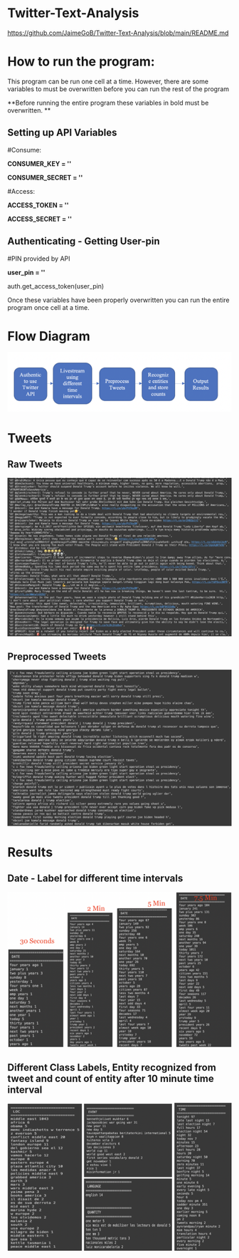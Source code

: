 # Twitter-Text-Analysis

https://github.com/JaimeGoB/Twitter-Text-Analysis/blob/main/README.md

# How to run the program:

This program can be run one cell at a time. However, there are some variables to must be overwritten before you can run the rest of the program

**Before running the entire program these variables in bold must be overwritten. **


## Setting up API Variables

#Consume:

**CONSUMER_KEY    = ''**

**CONSUMER_SECRET = ''**

#Access:

**ACCESS_TOKEN  = ''**

**ACCESS_SECRET = ''**

## Authenticating - Getting User-pin

#PIN provided by API

**user_pin = ''**

auth.get_access_token(user_pin)

Once these variables have been properly overwritten you can run the entire program once cell at a time.

# Flow Diagram

<img src="https://github.com/JaimeGoB/Twitter-Text-Analysis/blob/main/data/sequence_diagram.png" length = 1000 width="600"/>

# Tweets

## Raw Tweets

<img src="https://github.com/JaimeGoB/Twitter-Text-Analysis/blob/main/data/raw_tweets.png" length = 1000 width="600"/>

## Preprocessed Tweets

<img src="https://github.com/JaimeGoB/Twitter-Text-Analysis/blob/main/data/processed_tweets.png"/>

# Results

## Date - Label for different time intervals

<img src="https://github.com/JaimeGoB/Twitter-Text-Analysis/blob/main/data/date.png" length = 1000 width="600"/>


## Different Class Labels, Entity recognized from tweet and count of entity after 10 minute time interval 
<img src="https://github.com/JaimeGoB/Twitter-Text-Analysis/blob/main/data/10min.png" length = 1000 width="600"/>
